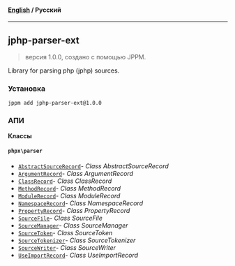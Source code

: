 #### [English](README.md) / **Русский**

---

## jphp-parser-ext
> версия 1.0.0, создано с помощью JPPM.

Library for parsing php (jphp) sources.

### Установка
```
jppm add jphp-parser-ext@1.0.0
```

### АПИ
**Классы**

#### `phpx\parser`

- [`AbstractSourceRecord`](https://github.com/jphp-compiler/jphp/blob/master/exts/jphp-parser-ext/api-docs/classes/phpx/parser/AbstractSourceRecord.ru.md)- _Class AbstractSourceRecord_
- [`ArgumentRecord`](https://github.com/jphp-compiler/jphp/blob/master/exts/jphp-parser-ext/api-docs/classes/phpx/parser/ArgumentRecord.ru.md)- _Class ArgumentRecord_
- [`ClassRecord`](https://github.com/jphp-compiler/jphp/blob/master/exts/jphp-parser-ext/api-docs/classes/phpx/parser/ClassRecord.ru.md)- _Class ClassRecord_
- [`MethodRecord`](https://github.com/jphp-compiler/jphp/blob/master/exts/jphp-parser-ext/api-docs/classes/phpx/parser/MethodRecord.ru.md)- _Class MethodRecord_
- [`ModuleRecord`](https://github.com/jphp-compiler/jphp/blob/master/exts/jphp-parser-ext/api-docs/classes/phpx/parser/ModuleRecord.ru.md)- _Class ModuleRecord_
- [`NamespaceRecord`](https://github.com/jphp-compiler/jphp/blob/master/exts/jphp-parser-ext/api-docs/classes/phpx/parser/NamespaceRecord.ru.md)- _Class NamespaceRecord_
- [`PropertyRecord`](https://github.com/jphp-compiler/jphp/blob/master/exts/jphp-parser-ext/api-docs/classes/phpx/parser/PropertyRecord.ru.md)- _Class PropertyRecord_
- [`SourceFile`](https://github.com/jphp-compiler/jphp/blob/master/exts/jphp-parser-ext/api-docs/classes/phpx/parser/SourceFile.ru.md)- _Class SourceFile_
- [`SourceManager`](https://github.com/jphp-compiler/jphp/blob/master/exts/jphp-parser-ext/api-docs/classes/phpx/parser/SourceManager.ru.md)- _Class SourceManager_
- [`SourceToken`](https://github.com/jphp-compiler/jphp/blob/master/exts/jphp-parser-ext/api-docs/classes/phpx/parser/SourceToken.ru.md)- _Class SourceToken_
- [`SourceTokenizer`](https://github.com/jphp-compiler/jphp/blob/master/exts/jphp-parser-ext/api-docs/classes/phpx/parser/SourceTokenizer.ru.md)- _Class SourceTokenizer_
- [`SourceWriter`](https://github.com/jphp-compiler/jphp/blob/master/exts/jphp-parser-ext/api-docs/classes/phpx/parser/SourceWriter.ru.md)- _Class SourceWriter_
- [`UseImportRecord`](https://github.com/jphp-compiler/jphp/blob/master/exts/jphp-parser-ext/api-docs/classes/phpx/parser/UseImportRecord.ru.md)- _Class UseImportRecord_